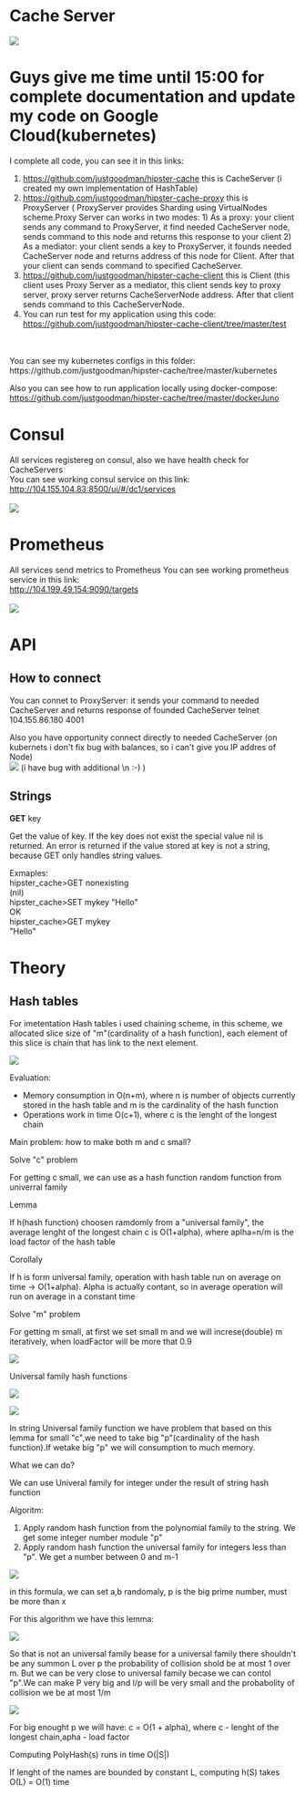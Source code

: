 Cache Server
=====================

![](http://dl2.joxi.net/drive/2016/10/13/0011/0529/758289/89/f84998ed49.jpg)


Guys give me time until 15:00 for complete documentation and update my code on Google Cloud(kubernetes)
====================

I complete all code, you can see it in this links:<br />
1) https://github.com/justgoodman/hipster-cache this is CacheServer (i created my own implementation of HashTable)<br />
2) https://github.com/justgoodman/hipster-cache-proxy this is ProxyServer ( ProxyServer provides Sharding using VirtualNodes scheme.Proxy Server can works in two modes: 1) As a proxy: your client sends any command to ProxyServer, it find needed CacheServer node, sends command to this node and returns this response to your client 2) As a mediator: your client sends a key to ProxyServer, it founds needed CacheServer node and returns address of this node for Client. After that your client can sends command to specified CacheServer.<br />
3) https://github.com/justgoodman/hipster-cache-client this is Client (this client uses Proxy Server as a mediator, this client sends key to proxy server, proxy server returns CacheServerNode address. After that client sends command to this CacheServerNode.<br />
4) You can run test for my application using this code:
https://github.com/justgoodman/hipster-cache-client/tree/master/test 
<br />
<br />
You can see my kubernetes configs in this folder:<br />
https://github.com/justgoodman/hipster-cache/tree/master/kubernetes <br />


Also you can see how to run application locally using docker-compose: 
https://github.com/justgoodman/hipster-cache/tree/master/dockerJuno 

 
Consul
====================

All services registereg on consul, also we have health check for CacheServers<br />
You can see working consul service on this link:<br />
http://104.155.104.83:8500/ui/#/dc1/services <br /><br />
![](http://dl1.joxi.net/drive/2016/11/01/0011/0529/758289/89/f1b19308a1.jpg)


Prometheus
===================

All services send metrics to Prometheus
You can see working prometheus service in this link:<br />
http://104.199.49.154:9090/targets <br /><br />
![](http://dl2.joxi.net/drive/2016/11/01/0011/0529/758289/89/ce746fe175.jpg)

API
=====================

How to connect
-------
You can connet to ProxyServer: it sends your command to needed CacheServer and returns response of founded CacheServer
telnet 104.155.86.180 4001

Also you have opportunity connect directly to needed CacheServer
(on kubernets i don't fix bug with balances, so i can't give you IP addres of Node)
<br />
![](http://dl1.joxi.net/drive/2016/11/01/0011/0529/758289/89/13df8f5ef9.jpg)
(i have bug with additional \n :-) )
<br />

Strings
-------

**GET** key

Get the value of key. If the key does not exist the special value nil is returned. An error is returned if the value stored at key is not a string, because GET only handles string values.

Exmaples:<br/>
hipster_cache>GET nonexisting<br/>
(nil)</br>
hipster_cache>SET mykey "Hello"<br/>
OK <br/>
hipster_cache>GET mykey<br/>
"Hello"<br/>

Theory
=====================

Hash tables
--------

For imetentation Hash tables i used chaining scheme, in this scheme, we allocated slice size of "m"(cardinality of a hash function), each element of
this slice is chain that has link to the next element.

![](http://dl2.joxi.net/drive/2016/10/14/0011/0529/758289/89/a16d5387cf.jpg)

Evaluation:
- Memory consumption in O(n+m), where n is number of objects currently stored in the hash table and m is the cardinality of the hash function
- Operations work in time O(c+1), where c is the lenght of the longest chain

Main problem: how to make both m and c small?

Solve "c" problem

For getting c small, we can use as a hash function random function from univerral family

Lemma

If h(hash function) choosen ramdomly from a "universal family", the average lenght of the longest chain c is O(1+alpha), where aplha=n/m is the load factor of the hash table

Corollaly

If h is form universal family, operation with hash table run on  average on time -> O(1+alpha). Alpha is actually contant, so in average operation will run on average in a constant time

Solve "m" problem

For getting m small, at first we set small m and we will increse(double) m iteratively, when loadFactor will be more that 0.9 

![](http://dl2.joxi.net/drive/2016/10/14/0011/0529/758289/89/1316ffb61b.jpg)

Universal family hash functions 

![](http://dl2.joxi.net/drive/2016/10/14/0011/0529/758289/89/3c62b8bcf5.jpg)

![](http://dl2.joxi.net/drive/2016/10/14/0011/0529/758289/89/5992d73d33.jpg)

In string Universal family function we have problem that based on this lemma for small "c",we need to take big "p"(cardinality of the hash function).If wetake big "p" we will consumption to much memory.

What we can do?

We can use Univeral family for integer under the result of string hash function  

Algoritm:
1. Apply random hash function from the polynomial family to the string. We get some integer number module "p"
2. Apply random hash function the universal family for integers less than "p". We get a number between 0 and m-1 

![](http://dl2.joxi.net/drive/2016/10/14/0011/0529/758289/89/20d72e0e7c.jpg)

in this formula, we can set a,b randomaly, p is the big prime number, must be more than x

For this algorithm we have this lemma:

![](http://dl1.joxi.net/drive/2016/10/14/0011/0529/758289/89/6369f8eaaf.jpg)

So that is not an universal family bease for a universal family there shouldn't be any summon L over p the probability of collision shold be at most 1 over m. But we can be very close to universal family becase we can contol "p".We can make P very big and l/p will be very small and the probabolity of collision we be at most 1/m

![](http://dl2.joxi.net/drive/2016/10/14/0011/0529/758289/89/83ce9a16f4.jpg)

For big enought p we will have:
c = O(1 + alpha), where c - lenght of the longest chain,apha - load factor

Computing PolyHash(s) runs in time O(|S|)

If lenght of the names are bounded by constant L, computing h(S) takes O(L) = O(1) time









  


